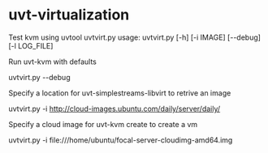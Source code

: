 # uvt-virtualization
Test kvm using uvtool
uvtvirt.py
usage: uvtvirt.py [-h] [-i IMAGE] [--debug] [-l LOG_FILE]

Run uvt-kvm with defaults

uvtvirt.py --debug


Specify a location for uvt-simplestreams-libvirt to retrive an image

uvtvirt.py -i http://cloud-images.ubuntu.com/daily/server/daily/


Specify a cloud image for uvt-kvm create to create a vm

uvtvirt.py -i file:///home/ubuntu/focal-server-cloudimg-amd64.img
